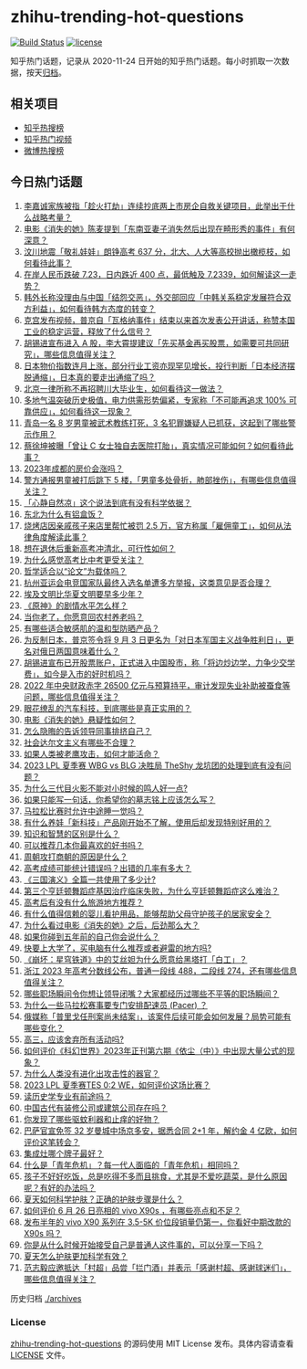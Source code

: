 # zhihu-trending-hot-questions

[![Build Status](https://github.com/justjavac/zhihu-trending-hot-questions/workflows/ci/badge.svg?branch=master)](https://github.com/justjavac/zhihu-trending-hot-questions/actions)
[![license](https://img.shields.io/github/license/justjavac/zhihu-trending-hot-questions)](https://github.com/justjavac/zhihu-trending-hot-questions/blob/master/LICENSE)

知乎热门话题，记录从 2020-11-24
日开始的知乎热门话题。每小时抓取一次数据，按天[归档](./archives)。

## 相关项目

- [知乎热搜榜](https://github.com/justjavac/zhihu-trending-top-search)
- [知乎热门视频](https://github.com/justjavac/zhihu-trending-hot-video)
- [微博热搜榜](https://github.com/justjavac/weibo-trending-hot-search)

## 今日热门话题

<!-- BEGIN -->
<!-- 最后更新时间 Tue Jun 27 2023 04:02:47 GMT+0800 (China Standard Time) -->

1. [李嘉诚家族被指「趁火打劫」连续抄底两上市房企自救关键项目，此举出于什么战略考量？](https://www.zhihu.com/question/608665319)
1. [电影《消失的她》陈麦提到「东南亚妻子消失然后出现在畸形秀的事件」有何深意？](https://www.zhihu.com/question/608103252)
1. [汶川地震「敬礼娃娃」朗铮高考 637 分，北大、人大等高校抛出橄榄枝，如何看待此事？](https://www.zhihu.com/question/608520055)
1. [在岸人民币跌破 7.23，日内跌近 400 点，最低触及 7.2339，如何解读这一走势？](https://www.zhihu.com/question/608737327)
1. [韩外长称没理由与中国「结怨交恶」，外交部回应「中韩关系稳定发展符合双方利益」，如何看待韩方态度的转变？](https://www.zhihu.com/question/608737881)
1. [克宫发布视频，普京自「瓦格纳事件」结束以来首次发表公开讲话，称赞本国工业的稳定运营，释放了什么信号？](https://www.zhihu.com/question/608825587)
1. [胡锡进宣布进入 A 股，李大霄提建议「先买基金再买股票，如需要可共同研究」，哪些信息值得关注？](https://www.zhihu.com/question/608754081)
1. [日本物价指数连月上涨，部分行业工资亦现罕见增长，投行判断「日本经济摆脱通缩」，日本真的要走出通缩了吗？](https://www.zhihu.com/question/608782846)
1. [北京一律所称不再招聘川大毕业生，如何看待这一做法？](https://www.zhihu.com/question/608669984)
1. [多地气温突破历史极值，电力供需形势偏紧，专家称「不可能再追求 100% 可靠供应」，如何看待这一现象？](https://www.zhihu.com/question/608733520)
1. [青岛一名 8 岁男童被武术教练打死，3 名犯罪嫌疑人已抓获，这起到了哪些警示作用？](https://www.zhihu.com/question/608713781)
1. [蔡徐坤被曝「曾让 C 女士独自去医院打胎」，真实情况可能如何？如何看待此事？](https://www.zhihu.com/question/608690464)
1. [2023年成都的房价会涨吗？](https://www.zhihu.com/question/585584532)
1. [警方通报男童被打后跳下 5 楼，「男童多处骨折，肺部挫伤」，有哪些信息值得关注？](https://www.zhihu.com/question/608832311)
1. [「心静自然凉」这个说法到底有没有科学依据？](https://www.zhihu.com/question/608254480)
1. [东北为什么有铝盒饭？](https://www.zhihu.com/question/602991544)
1. [烧烤店因亲戚孩子来店里帮忙被罚 2.5 万，官方称属「雇佣童工」，如何从法律角度解读此事？](https://www.zhihu.com/question/608695467)
1. [想在退休后重新高考冲清北，可行性如何？](https://www.zhihu.com/question/606112642)
1. [为什么感觉高考比中考更受关注？](https://www.zhihu.com/question/607530312)
1. [哲学适合以“论文”为载体吗？](https://www.zhihu.com/question/608655203)
1. [杭州亚运会电竞国家队最终入选名单遭多方举报，这类意见是否合理？](https://www.zhihu.com/question/608710608)
1. [埃及文明比华夏文明要早多少年？](https://www.zhihu.com/question/290319063)
1. [《原神》的剧情水平怎么样？](https://www.zhihu.com/question/476222024)
1. [当你老了，你愿意回农村养老吗？](https://www.zhihu.com/question/278775655)
1. [有哪些适合敏感肌的温和型防晒产品？](https://www.zhihu.com/question/603464492)
1. [为反制日本，普京签令将 9 月 3 日更名为「对日本军国主义战争胜利日」，更名对俄日两国意味着什么？](https://www.zhihu.com/question/608582404)
1. [胡锡进宣布已开股票账户，正式进入中国股市，称「将边炒边学，力争少交学费」，如今是入市的好时机吗？](https://www.zhihu.com/question/608751546)
1. [2022 年中央财政赤字 26500 亿元与预算持平，审计发现失业补助被蚕食等问题，哪些信息值得关注？](https://www.zhihu.com/question/608671302)
1. [眼花缭乱的汽车科技，到底哪些是真正实用的？](https://www.zhihu.com/question/596687325)
1. [电影《消失的她》悬疑性如何？](https://www.zhihu.com/question/569045930)
1. [怎么隐晦的告诉领导同事排挤自己？](https://www.zhihu.com/question/600117143)
1. [社会达尔文主义有哪些不合理？](https://www.zhihu.com/question/541188801)
1. [如果人类被老鹰攻击，如何才能活命？](https://www.zhihu.com/question/515362116)
1. [2023 LPL 夏季赛 WBG vs BLG 决胜局 TheShy 龙坑团的处理到底有没有问题？](https://www.zhihu.com/question/608708405)
1. [为什么三代目火影不能对小时候的鸣人好一点?](https://www.zhihu.com/question/607602320)
1. [如果只能写一句话，你希望你的墓志铭上应该怎么写？](https://www.zhihu.com/question/605586178)
1. [马拉松比赛时允许中途睡一觉吗？](https://www.zhihu.com/question/607277841)
1. [有什么养娃「新科技」产品刚开始不了解，使用后却发现特别好用的？](https://www.zhihu.com/question/606792825)
1. [知识和智慧的区别是什么？](https://www.zhihu.com/question/600080805)
1. [可以推荐几本你最喜欢的好书吗？](https://www.zhihu.com/question/608159041)
1. [周朝攻打商朝的原因是什么？](https://www.zhihu.com/question/587459906)
1. [高考成绩可能统计错误吗？出错的几率有多大？](https://www.zhihu.com/question/607974539)
1. [《三国演义》全篇一共使用了多少计?](https://www.zhihu.com/question/607523853)
1. [第三个亨廷顿舞蹈症基因治疗临床失败，为什么亨廷顿舞蹈症这么难治？](https://www.zhihu.com/question/608261911)
1. [高考后有没有什么旅游地方推荐？](https://www.zhihu.com/question/606857970)
1. [有什么值得信赖的婴儿看护用品，能够帮助父母守护孩子的居家安全？](https://www.zhihu.com/question/606792894)
1. [为什么看过电影《消失的她》之后，后劲那么大？](https://www.zhihu.com/question/608194233)
1. [如果你碰到五年前的自己你会说什么？](https://www.zhihu.com/question/604670726)
1. [快要上大学了，买电脑有什么推荐或者避雷的地方吗?](https://www.zhihu.com/question/606023287)
1. [《崩坏：星穹铁道》中的艾丝妲为什么愿意给黑塔打「白工」？](https://www.zhihu.com/question/607821708)
1. [浙江 2023 年高考分数线公布，普通一段线 488，二段线 274，还有哪些信息值得关注？](https://www.zhihu.com/question/608466493)
1. [哪些职场瞬间令你想让领导闭嘴？大家都经历过哪些不平等的职场瞬间？](https://www.zhihu.com/question/607274235)
1. [为什么一些马拉松赛事要专门安排配速员 (Pacer) ？](https://www.zhihu.com/question/37190796)
1. [俄媒称「普里戈任刑案尚未结案」，该案件后续可能会如何发展？局势可能有哪些变化？](https://www.zhihu.com/question/608757039)
1. [高三，应该舍弃所有活动吗?](https://www.zhihu.com/question/608026522)
1. [如何评价《科幻世界》2023年正刊第六期《依尘（中）》中出现大量公式的现象？](https://www.zhihu.com/question/606816750)
1. [为什么人类没有进化出攻击性的器官？](https://www.zhihu.com/question/434178269)
1. [2023 LPL 夏季赛TES 0:2 WE，如何评价这场比赛？](https://www.zhihu.com/question/608773481)
1. [读历史学专业有前途吗？](https://www.zhihu.com/question/601190089)
1. [中国古代有装修公司或建筑公司存在吗？](https://www.zhihu.com/question/608678912)
1. [你发现了哪些驱蚊利器和止痒的好物？](https://www.zhihu.com/question/59134805)
1. [巴萨官宣免签 32 岁曼城中场京多安，据悉合同 2+1 年，解约金 4 亿欧，如何评价这笔转会？](https://www.zhihu.com/question/608735939)
1. [集成灶哪个牌子最好？](https://www.zhihu.com/question/317105383)
1. [什么是「青年危机」？每一代人面临的「青年危机」相同吗？](https://www.zhihu.com/question/604935831)
1. [孩子不好好吃饭，总是吃得不多而且挑食，尤其是不爱吃蔬菜，是什么原因呢？有好的办法吗？](https://www.zhihu.com/question/606918286)
1. [夏天如何科学护肤？正确的护肤步骤是什么？](https://www.zhihu.com/question/605048388)
1. [如何评价 6 月 26 日亮相的 vivo X90s ，有哪些亮点和不足？](https://www.zhihu.com/question/608663741)
1. [发布半年的 vivo X90 系列在 3.5-5K 价位段销量仍第一，你看好中期改款的 X90s 吗？](https://www.zhihu.com/question/608663958)
1. [你是从什么时候开始接受自己是普通人这件事的，可以分享一下吗？](https://www.zhihu.com/question/604946916)
1. [夏天怎么护肤更加科学有效？](https://www.zhihu.com/question/607293654)
1. [范志毅应邀抵达「村超」品尝「拦门酒」并表示「感谢村超、感谢球迷们」，哪些信息值得关注？](https://www.zhihu.com/question/608131710)

<!-- END -->

历史归档 [./archives](./archives)

### License

[zhihu-trending-hot-questions](https://github.com/justjavac/zhihu-trending-hot-questions)
的源码使用 MIT License 发布。具体内容请查看 [LICENSE](./LICENSE) 文件。
